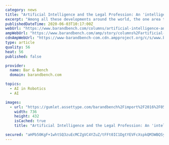 ```yaml
---
category: news
title: "Artificial Intelligence and the Legal Profession: An 'intelligent' way ahead?"
excerpt: "Among all these developments around the world, the one area that has perhaps grabbed the most eye-balls is Artificial Intelligence (AI). AI, like any other innovation, has its own advantages and drawbacks."
publishedDateTime: 2020-06-03T10:17:00Z
webUrl: "https://www.barandbench.com/columns/artificial-intelligence-and-legal-profession-an-intelligent-way-ahead"
ampWebUrl: "https://www.barandbench.com/amp/story/columns%2Fartificial-intelligence-and-legal-profession-an-intelligent-way-ahead"
cdnAmpWebUrl: "https://www-barandbench-com.cdn.ampproject.org/c/s/www.barandbench.com/amp/story/columns%2Fartificial-intelligence-and-legal-profession-an-intelligent-way-ahead"
type: article
quality: 56
heat: 56
published: false

provider:
  name: Bar & Bench
  domain: barandbench.com

topics:
  - AI in Robotics
  - AI

images:
  - url: "https://gumlet.assettype.com/barandbench%2Fimport%2F2016%2F05%2FAI.jpg?auto=format&q=35&w=1200&h=1200"
    width: 736
    height: 432
    isCached: true
    title: "Artificial Intelligence and the Legal Profession: An 'intelligent' way ahead?"

secured: "aHPb50KgF+1whtSQ3zuEcMCZgVC4YZuZ/tFFt0IC1DgtYEVFcXspkQM3WBQSyQ6y6Vvf0W2whzmompoNuPuVlbJgEMl1t5LwvVbWTIPqnK8o9w7WgynpTC9zKENUQfofOLrUNoixORaajpvDkn1L4abM7S9Mzpp0GWM9BUvAlalh4ujRuFeQUXH/qzYYu6NDd+TwkxlNL7W2E3xN1mu1hShCiCLcKxCLZ/7CVO5JyigRKQLnFLLrZlWzSixNeqkYd1DZCKqL8QzN9o54EWnV1x/F5xjU6hXY1EwI/PnizeoCZ/K05lGzLbyJtQEJ/7OfZGOmAlJrFwXYD8kGC9VzfRi6aC/oYjV3aMjUYd6FSE23xqvJG+mfT4cZi8U6yI1yyW3vtZRdcPbjkoGNliW6IRJfrCVEnGxVeOJua6nmVG//sUkGnV30Z8sjfwnk8CfwfoKdA2jbVGgYqRLvCfbTw+M2k2bLHc8/e+FqUQG64gE=;soqktiamc1xPKGDafFiUQg=="
---
```


